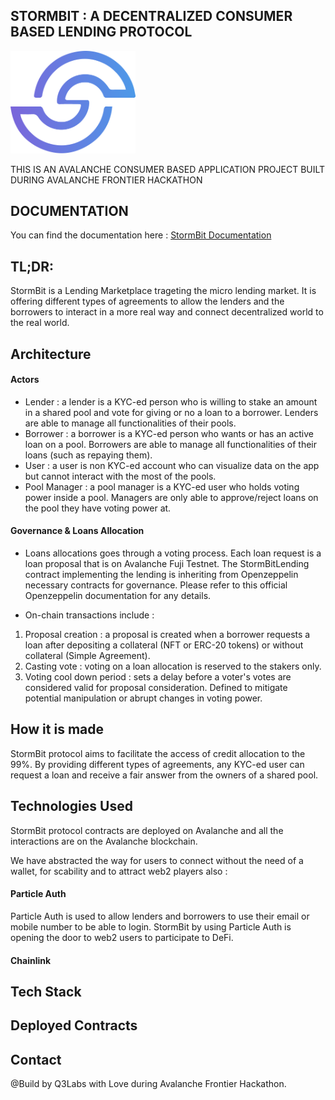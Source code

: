## STORMBIT : A DECENTRALIZED CONSUMER BASED LENDING PROTOCOL 


  <img src="./docs/Logo.png" alt="Stormbit Logo" width="200" class="logo">


  THIS IS AN AVALANCHE CONSUMER BASED APPLICATION PROJECT BUILT DURING AVALANCHE FRONTIER HACKATHON 
  
## DOCUMENTATION 


You can find the documentation here : [StormBit Documentation](https://app.gitbook.com/o/6Ba9JCvQ5qAfdGJBr4ud/s/85Jk3acx3jKwt2N6IWnB/)

## TL;DR:

StormBit is a Lending Marketplace trageting the micro lending market.
It is offering different types of agreements to allow the lenders and the borrowers to interact in a more real way and connect decentralized world to the real world. 


## Architecture 

#### Actors 

- Lender : a lender is a KYC-ed person who is willing to stake an amount in a shared pool and vote for giving or no a loan to a borrower. Lenders are able to manage all functionalities of their pools. 
- Borrower : a borrower is a KYC-ed person who wants or has an active loan on a pool. Borrowers are able to manage all functionalities of their loans (such as repaying them). 
- User : a user is non KYC-ed account who can visualize data on the app but cannot interact with the most of the pools. 
- Pool Manager : a pool manager is a KYC-ed user who holds voting power inside a pool. Managers are only able to approve/reject loans on the pool they have voting power at. 

#### Governance & Loans Allocation 

- Loans allocations goes through a voting process. Each loan request is a loan proposal that is on Avalanche Fuji Testnet. The StormBitLending contract implementing the lending is inheriting from Openzeppelin necessary contracts for governance. Please refer to this official Openzeppelin documentation for any details. 

- On-chain transactions include : 
1. Proposal creation : a proposal is created when a borrower requests a loan after depositing a collateral (NFT or ERC-20 tokens) or without collateral (Simple Agreement). 
2. Casting vote : voting on a loan allocation is reserved to the stakers only. 
3. Voting cool down period : sets a delay before a voter's votes are considered valid for proposal consideration. Defined to mitigate potential manipulation or abrupt changes in voting power.


## How it is made 

StormBit protocol aims to facilitate the access of credit allocation to the 99%. By providing different types of agreements, any KYC-ed user can request a loan and receive a fair answer from the owners of a shared pool. 


## Technologies Used

StormBit protocol contracts are deployed on Avalanche and all the interactions are on the Avalanche blockchain. 

We have abstracted the way for users to connect without the need of a wallet, for scability and to attract web2 players also : 

#### Particle Auth 

Particle Auth is used to allow lenders and borrowers to use their email or mobile number to be able to login. StormBit by using Particle Auth is opening the door to web2 users to participate to DeFi. 

#### Chainlink 



## Tech Stack 






## Deployed Contracts






## Contact 


@Build by Q3Labs with Love during Avalanche Frontier Hackathon. 





